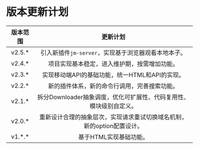# 版本更新计划

|   版本范围   |                  更新计划                  |
|:--------:|:--------------------------------------:|
|  v2.5.*  |    引入新插件`jm-server`，实现基于浏览器观看本地本子。     |
|  v2.4.*  |         项目实现基本稳定，进入维护期，按需增加功能。         |
|  v2.3.*  |      实现移动端API的基础功能，统一HTML和API的实现。      |
|  v2.2.*  |         新的插件体系，新的命令行调用，完善搜索功能。         |
|  v2.1.*  | 拆分Downloader抽象调度，优化可扩展性、代码复用性、模块级别自定义。 |
|  v2.0.*  | 重新设计合理的抽象层次，实现请求重试切换域名机制，新的option配置设计。 |
| v1.\*.\* |             基于HTML实现基础功能。              |
